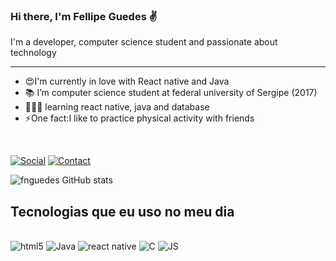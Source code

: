 ### Hi there, I'm Fellipe Guedes ✌️
I'm a developer, computer science student and passionate about technology
<hr>
<ul>
<li>😍I'm currently in love with React native and Java</li>
<li>📚 I’m computer science student at federal university of Sergipe (2017)</li>
<li>🧑🏻‍💻 learning react native, java and database</li>
<li>⚡One fact:I like to practice physical activity with friends </li>
</ul>
<br/>

[![Social](https://img.shields.io/badge/LinkedIn-0077B5?style=for-the-badge&logo=linkedin&logoColor=white)](https://www.linkedin.com/in/fellipe-nascimento-guedes-/)
[![Contact](https://img.shields.io/badge/Gmail-D14836?style=for-the-badge&logo=gmail&logoColor=white)](fngprogrammer@hotmail.com)


![fnguedes GitHub stats](https://github-readme-stats.vercel.app/api?username=fnguedes&show_icons=true&theme=radical)

## Tecnologias que eu uso no meu dia

<div style="display: inline_block"><br/>
<img aling="center" alt="html5" src="https://img.shields.io/badge/HTML-239120?style=for-the-badge&logo=html5&logoColor=white">
<img aling="center" alt="Java" src="https://img.shields.io/badge/Java-ED8B00?style=for-the-badge&logo=java&logoColor=white">
<img aling="center" alt="react native" src="https://img.shields.io/badge/React_Native-20232A?style=for-the-badge&logo=react&logoColor=61DAFB">
<img aling="center" alt="C" src="https://img.shields.io/badge/C-00599C?style=for-the-badge&logo=c&logoColor=white">
<img aling="center" alt="JS" src="https://img.shields.io/badge/JavaScript-F7DF1E?style=for-the-badge&logo=javascript&logoColor=black">

</div>
<br/>



<!--
**fnguedes/fnguedes** is a ✨ _special_ ✨ repository because its `README.md` (this file) appears on your GitHub profile.

Here are some ideas to get you started:

- 🔭 I’m currently working on ...
- 🌱 I’m currently learning ...
- 👯 I’m looking to collaborate on ...
- 🤔 I’m looking for help with ...
- 💬 Ask me about ...
- 📫 How to reach me: ...
- 😄 Pronouns: ...
- ⚡ Fun fact: ...
-->
